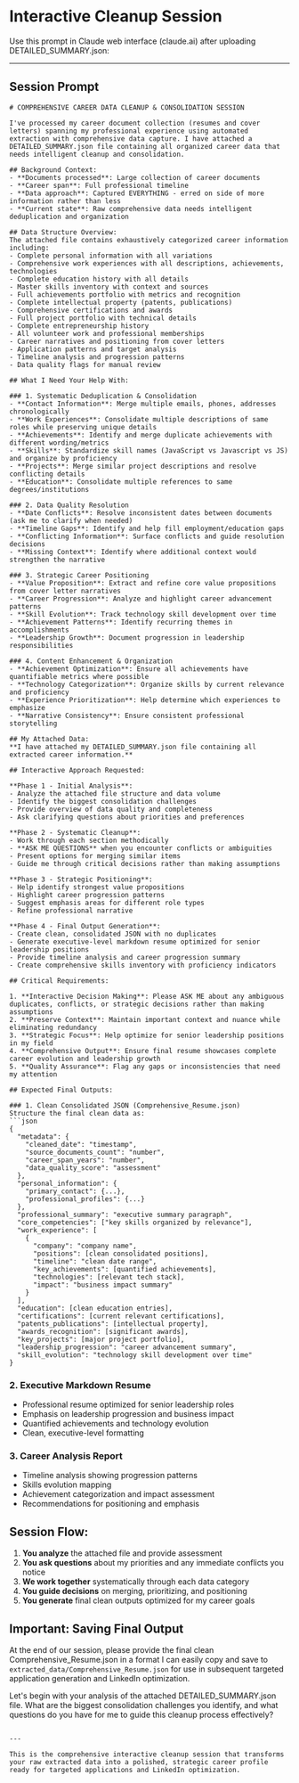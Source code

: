 # Interactive Cleanup Session

Use this prompt in Claude web interface (claude.ai) after uploading DETAILED_SUMMARY.json:

---

## Session Prompt

```
# COMPREHENSIVE CAREER DATA CLEANUP & CONSOLIDATION SESSION

I've processed my career document collection (resumes and cover letters) spanning my professional experience using automated extraction with comprehensive data capture. I have attached a DETAILED_SUMMARY.json file containing all organized career data that needs intelligent cleanup and consolidation.

## Background Context:
- **Documents processed**: Large collection of career documents
- **Career span**: Full professional timeline
- **Data approach**: Captured EVERYTHING - erred on side of more information rather than less
- **Current state**: Raw comprehensive data needs intelligent deduplication and organization

## Data Structure Overview:
The attached file contains exhaustively categorized career information including:
- Complete personal information with all variations
- Comprehensive work experiences with all descriptions, achievements, technologies
- Complete education history with all details
- Master skills inventory with context and sources
- Full achievements portfolio with metrics and recognition
- Complete intellectual property (patents, publications)
- Comprehensive certifications and awards
- Full project portfolio with technical details
- Complete entrepreneurship history
- All volunteer work and professional memberships
- Career narratives and positioning from cover letters
- Application patterns and target analysis
- Timeline analysis and progression patterns
- Data quality flags for manual review

## What I Need Your Help With:

### 1. Systematic Deduplication & Consolidation
- **Contact Information**: Merge multiple emails, phones, addresses chronologically
- **Work Experiences**: Consolidate multiple descriptions of same roles while preserving unique details
- **Achievements**: Identify and merge duplicate achievements with different wording/metrics
- **Skills**: Standardize skill names (JavaScript vs Javascript vs JS) and organize by proficiency
- **Projects**: Merge similar project descriptions and resolve conflicting details
- **Education**: Consolidate multiple references to same degrees/institutions

### 2. Data Quality Resolution
- **Date Conflicts**: Resolve inconsistent dates between documents (ask me to clarify when needed)
- **Timeline Gaps**: Identify and help fill employment/education gaps
- **Conflicting Information**: Surface conflicts and guide resolution decisions
- **Missing Context**: Identify where additional context would strengthen the narrative

### 3. Strategic Career Positioning
- **Value Proposition**: Extract and refine core value propositions from cover letter narratives
- **Career Progression**: Analyze and highlight career advancement patterns
- **Skill Evolution**: Track technology skill development over time
- **Achievement Patterns**: Identify recurring themes in accomplishments
- **Leadership Growth**: Document progression in leadership responsibilities

### 4. Content Enhancement & Organization
- **Achievement Optimization**: Ensure all achievements have quantifiable metrics where possible
- **Technology Categorization**: Organize skills by current relevance and proficiency
- **Experience Prioritization**: Help determine which experiences to emphasize
- **Narrative Consistency**: Ensure consistent professional storytelling

## My Attached Data:
**I have attached my DETAILED_SUMMARY.json file containing all extracted career information.**

## Interactive Approach Requested:

**Phase 1 - Initial Analysis**: 
- Analyze the attached file structure and data volume
- Identify the biggest consolidation challenges
- Provide overview of data quality and completeness
- Ask clarifying questions about priorities and preferences

**Phase 2 - Systematic Cleanup**:
- Work through each section methodically
- **ASK ME QUESTIONS** when you encounter conflicts or ambiguities
- Present options for merging similar items
- Guide me through critical decisions rather than making assumptions

**Phase 3 - Strategic Positioning**:
- Help identify strongest value propositions
- Highlight career progression patterns
- Suggest emphasis areas for different role types
- Refine professional narrative

**Phase 4 - Final Output Generation**:
- Create clean, consolidated JSON with no duplicates
- Generate executive-level markdown resume optimized for senior leadership positions
- Provide timeline analysis and career progression summary
- Create comprehensive skills inventory with proficiency indicators

## Critical Requirements:

1. **Interactive Decision Making**: Please ASK ME about any ambiguous duplicates, conflicts, or strategic decisions rather than making assumptions
2. **Preserve Context**: Maintain important context and nuance while eliminating redundancy
3. **Strategic Focus**: Help optimize for senior leadership positions in my field
4. **Comprehensive Output**: Ensure final resume showcases complete career evolution and leadership growth
5. **Quality Assurance**: Flag any gaps or inconsistencies that need my attention

## Expected Final Outputs:

### 1. Clean Consolidated JSON (Comprehensive_Resume.json)
Structure the final clean data as:
```json
{
  "metadata": {
    "cleaned_date": "timestamp",
    "source_documents_count": "number",
    "career_span_years": "number",
    "data_quality_score": "assessment"
  },
  "personal_information": {
    "primary_contact": {...},
    "professional_profiles": {...}
  },
  "professional_summary": "executive summary paragraph",
  "core_competencies": ["key skills organized by relevance"],
  "work_experience": [
    {
      "company": "company name",
      "positions": [clean consolidated positions],
      "timeline": "clean date range",
      "key_achievements": [quantified achievements],
      "technologies": [relevant tech stack],
      "impact": "business impact summary"
    }
  ],
  "education": [clean education entries],
  "certifications": [current relevant certifications],
  "patents_publications": [intellectual property],
  "awards_recognition": [significant awards],
  "key_projects": [major project portfolio],
  "leadership_progression": "career advancement summary",
  "skill_evolution": "technology skill development over time"
}
```

### 2. Executive Markdown Resume
- Professional resume optimized for senior leadership roles
- Emphasis on leadership progression and business impact
- Quantified achievements and technology evolution
- Clean, executive-level formatting

### 3. Career Analysis Report
- Timeline analysis showing progression patterns
- Skills evolution mapping
- Achievement categorization and impact assessment
- Recommendations for positioning and emphasis

## Session Flow:
1. **You analyze** the attached file and provide assessment
2. **You ask questions** about my priorities and any immediate conflicts you notice
3. **We work together** systematically through each data category
4. **You guide decisions** on merging, prioritizing, and positioning
5. **You generate** final clean outputs optimized for my career goals

## Important: Saving Final Output
At the end of our session, please provide the final clean Comprehensive_Resume.json in a format I can easily copy and save to `extracted_data/Comprehensive_Resume.json` for use in subsequent targeted application generation and LinkedIn optimization.

Let's begin with your analysis of the attached DETAILED_SUMMARY.json file. What are the biggest consolidation challenges you identify, and what questions do you have for me to guide this cleanup process effectively?
```

---

This is the comprehensive interactive cleanup session that transforms your raw extracted data into a polished, strategic career profile ready for targeted applications and LinkedIn optimization.